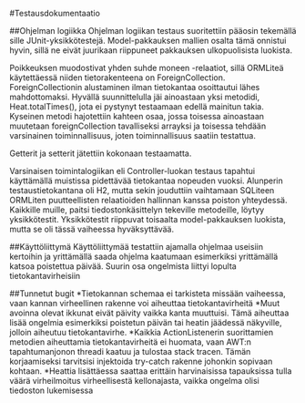 #Testausdokumentaatio

##Ohjelman logiikka
Ohjelman logiikan testaus suoritettiin pääosin tekemällä sille JUnit-yksikkötestejä. Model-pakkauksen mallien osalta tämä onnistui hyvin, sillä ne eivät juurikaan riippuneet pakkauksen ulkopuolisista luokista.

Poikkeuksen muodostivat yhden suhde moneen -relaatiot, sillä ORMLiteä käytettäessä niiden tietorakenteena on ForeignCollection. ForeignCollectionin alustaminen ilman tietokantaa osoittautui lähes mahdottomaksi. Hyvällä suunnittelulla jäi ainoastaan yksi metodidi, Heat.totalTimes(), jota ei pystynyt testaamaan edellä mainitun takia. Kyseinen metodi hajotettiin kahteen osaa, jossa toisessa ainoastaan muutetaan foreignCollection tavalliseksi arrayksi ja toisessa tehdään varsinainen toiminnallisuus, joten toiminnallisuus saatiin testattua.

Getterit ja setterit jätettiin kokonaan testaamatta.

Varsinaisen toimintalogiikan eli Controller-luokan testaus tapahtui käyttämällä muistissa pidettävää tietokantaa nopeuden vuoksi. Alunperin testaustietokantana oli H2, mutta sekin jouduttiin vaihtamaan SQLiteen ORMLiten puutteellisten relaatioiden hallinnan kanssa poiston yhteydessä. Kaikkille muille, paitsi tiedostonkäsittelyn tekeville metodeille, löytyy yksikkötestit. Yksikkötestit riippuvat toisaalta model-pakkauksen luokista, mutta se oli tässä vaiheessa hyväksyttävää.

##Käyttöliittymä
Käyttöliittymää testattiin ajamalla ohjelmaa useisiin kertoihin ja yrittämällä saada ohjelma kaatumaan esimerkiksi yrittämällä katsoa poistettua päivää. Suurin osa ongelmista liittyi lopulta tietokantavirheisiin

##Tunnetut bugit
*Tietokannan schemaa ei tarkisteta missään vaiheessa, vaan kannan virheellinen rakenne voi aiheuttaa tietokantavirheitä
*Muut avoinna olevat ikkunat eivät päivity vaikka kanta muuttuisi. Tämä aiheuttaa lisää ongelmia esimerkiksi poistetun päivän tai heatin jäädessä näkyville, jolloin aiheutuu tietokantavirhe.
*Kaikkia ActionListenerin suorittamien metodien aiheuttamia tietokantavirheitä ei huomata, vaan AWT:n tapahtumanjonon threadi kaatuu ja tulostaa stack tracen. Tämän korjaamiseksi tarvitsisi injektoida try-catch rakenne johonkin sopivaan kohtaan.
*Heattia lisättäessa saattaa erittäin harvinaisissa tapauksissa tulla väärä virheilmoitus virheellisestä kellonajasta, vaikka ongelma olisi tiedoston lukemisessa
